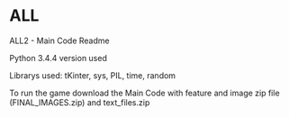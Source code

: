 # ALL
ALL2 - Main Code Readme

Python 3.4.4 version used 

Librarys used: tKinter, sys, PIL, time, random

To run the game download the Main Code with feature and image zip file (FINAL_IMAGES.zip) and text_files.zip
